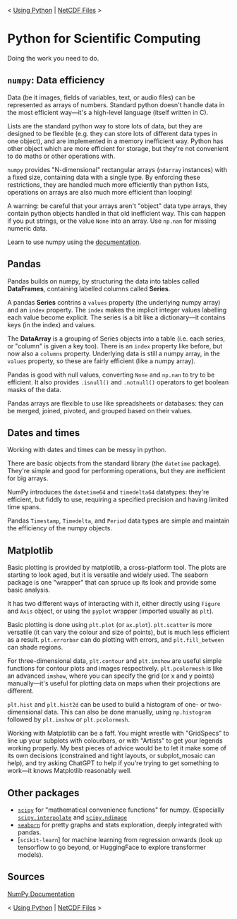 < [Using Python](./5_2_IPython.md) | [NetCDF Files](./6_1_NetCDF.md) >
# Python for Scientific Computing
Doing the work you need to do. 

## `numpy`: Data efficiency
Data (be it images, fields of variables, text, or audio files) can be represented as arrays of numbers.
Standard python doesn't handle data in the most efficient way—it's a high-level language (itself written in C).

Lists are the standard python way to store lots of data, but they are designed to be flexible (e.g. they can store lots of different data types in one object), and are implemented in a memory inefficient way.
Python has other object which are more efficient for storage, but they're not convenient to do maths or other operations with.

`numpy` provides "N-dimensional" rectangular arrays (`ndarray` instances) with a fixed size, containing data with a single type.
By enforcing these restrictions, they are handled much more efficiently than python lists, operations on arrays are also much more efficient than looping!

A warning: be careful that your arrays aren't "object" data type arrays, they contain python objects handled in that old inefficient way.
This can happen if you put strings, or the value `None` into an array. Use `np.nan` for missing numeric data.

Learn to use numpy using the [documentation](https://numpy.org/doc/stable/user/absolute_beginners.html).

## Pandas
Pandas builds on numpy, by structuring the data into tables called **DataFrames**, containing labelled columns called **Series**.

A pandas **Series** contrins a `values` property (the underlying numpy array) and an `index` property.
The `index` makes the implicit integer values labelling each value become explicit.
The series is a bit like a dictionary—it contains keys (in the index) and values.

The **DataArray** is a grouping of Series objects into a table (i.e. each series, or "column" is given a key too).
There is an `index` property like before, but now also a `columns` property.
Underlying data is still a numpy array, in the `values` property, so these are fairly efficient (like a numpy array).

Pandas is good with null values, converting `None` and `np.nan` to try to be efficient.
It also provides `.isnull()` and `.notnull()` operators to get boolean masks of the data.

Pandas arrays are flexible to use like spreadsheets or databases: they can be merged, joined, pivoted, and grouped based on their values.

## Dates and times
Working with dates and times can be messy in python.

There are basic objects from the standard library (the `datetime` package).
They're simple and good for performing operations, but they are inefficient for big arrays.

NumPy introduces the `datetime64` and `timedelta64` datatypes: they're efficient, but fiddly to use, requiring a specified precision and having limited time spans.

Pandas `Timestamp`, `Timedelta`, and `Period` data types are simple and maintain the efficiency of the numpy objects.

## Matplotlib
Basic plotting is provided by matplotlib, a cross-platform tool.
The plots are starting to look aged, but it is versatile and widely used.
The seaborn package is one "wrapper" that can spruce up its look and provide some basic analysis.

It has two different ways of interacting with it, either directly using `Figure` and `Axis` object, or using the `pyplot` wrapper (imported usually as `plt`).

Basic plotting is done using `plt.plot` (or `ax.plot`).
`plt.scatter` is more versatile (it can vary the colour and size of points), but is much less efficient as a result.
`plt.errorbar` can do plotting with errors, and `plt.fill_between` can shade regions.

For three-dimensional data, `plt.contour` and `plt.imshow` are useful simple functions for contour plots and images respectively.
`plt.pcolormesh` is like an advanced `imshow`, where you can specify the grid (or x and y points) manually—it's useful for plotting data on maps when their projections are different.

`plt.hist` and `plt.hist2d` can be used to build a histogram of one- or two-dimensional data.
This can also be done manually, using `np.histogram` followed by `plt.imshow` or `plt.pcolormesh`.

Working with Matplotlib can be a faff.
You might wrestle with "GridSpecs" to line up your subplots with colourbars, or with "Artists" to get your legends working properly.
My best pieces of advice would be to let it make some of its own decisions (constrained and tight layouts, or subplot_mosaic can help), and try asking ChatGPT to help if you're trying to get something to work—it knows Matplotlib reasonably well.

## Other packages
- [`scipy`](https://docs.scipy.org/doc/scipy/tutorial/index.html#user-guide) for "mathematical convenience functions" for numpy. (Especially [`scipy.interpolate`](https://docs.scipy.org/doc/scipy/reference/interpolate.html) and [`scipy.ndimage`](https://docs.scipy.org/doc/scipy/reference/ndimage.html)
- [`seaborn`](https://seaborn.pydata.org/) for pretty graphs and stats exploration, deeply integrated with pandas.
- [`scikit-learn`] for machine learning from regression onwards (look up tensorflow to go beyond, or HuggingFace to explore transformer models).

## Sources
[NumPy Documentation](https://numpy.org/doc/stable/user/)

< [Using Python](./5_2_IPython.md) | [NetCDF Files](./6_1_NetCDF.md) >
